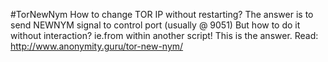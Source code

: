 #TorNewNym
How to change TOR IP without restarting? 
The answer is to send NEWNYM signal to control port (usually @ 9051)
But how to do it without interaction? ie.from within another script!
This is the answer. 
Read: http://www.anonymity.guru/tor-new-nym/